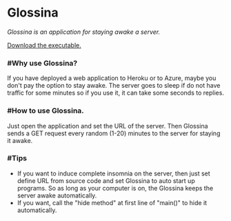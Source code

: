 # Glossina
<i>Glossina is an application for staying awake a server.</i>
<p><a href="https://github.com/PCMacOS/Glossina/blob/master/Glossina.exe?raw=true">Download the executable.</a></p>
<h3>#Why use Glossina?</h3>
If you have deployed a web application to Heroku or to Azure, maybe you don't pay the option to stay awake.
The server goes to sleep if do not have traffic for some minutes so if you use it, it can take some seconds to replies.
<br>
<h3>#How to use Glossina.</h3>
Just open the application and set the URL of the server.
Then Glossina sends a GET request every random (1-20) minutes to the server for staying it awake.
<br>
<h3>#Tips</h3>
<ul>
  <li>If you want to induce complete insomnia on the server, then just set define URL from source code and set Glossina to auto start up programs.
So as long as your computer is on, the Glossina keeps the server awake automatically.</li>
  <li>If you want, call the "hide method" at first line of "main()" to hide it automatically.</li>
</ul> 

